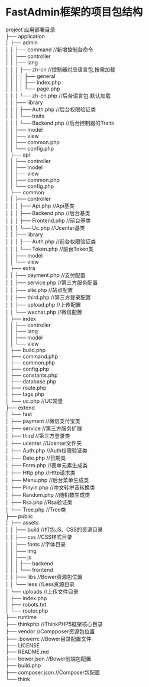 # FastAdmin框架的项目包结构

project  应用部署目录  
├── application  
│   ├── admin  
│   │   ├── command            //新增控制台命令  
│   │   ├── controller               
│   │   ├── lang  
│   │   │   ├── zh-cn            //控制器对应语言包,按需加载  
│   │   │   │   ├── general  
│   │   │   │   ├── index.php  
│   │   │   │   └── page.php  
│   │   │   └── zh-cn.php        //后台语言包,默认加载  
│   │   ├── library  
│   │   │   ├── Auth.php        //后台权限验证类  
│   │   │   └── traits  
│   │   │       └── Backend.php         //后台控制器的Traits  
│   │   ├── model  
│   │   ├── view  
│   │   ├── common.php  
│   │   └── config.php  
│   ├── api  
│   │   ├── controller  
│   │   ├── model  
│   │   ├── view  
│   │   ├── common.php  
│   │   └── config.php  
│   ├── common  
│   │   ├── controller  
│   │   │   ├── Api.php            //Api基类  
│   │   │   ├── Backend.php        //后台基类  
│   │   │   ├── Frontend.php           //前台基类  
│   │   │   └── Uc.php            //Ucenter基类  
│   │   ├── library  
│   │   │   ├── Auth.php        //前台权限验证类  
│   │   │   └── Token.php        //前台Token类  
│   │   ├── model  
│   │   └── view  
│   ├── extra  
│   │   ├── payment.php            //支付配置  
│   │   ├── service.php            //第三方服务配置  
│   │   ├── site.php            //站点配置  
│   │   ├── third.php            //第三方登录配置  
│   │   ├── upload.php            //上传配置  
│   │   └── wechat.php            //微信配置  
│   ├── index  
│   │   ├── controller  
│   │   ├── lang  
│   │   ├── model  
│   │   └── view  
│   ├── build.php  
│   ├── command.php  
│   ├── common.php  
│   ├── config.php  
│   ├── constants.php  
│   ├── database.php  
│   ├── route.php  
│   ├── tags.php  
│   └── uc.php                //UC常量  
├── extend  
│   └── fast  
│       ├── payment            //微信支付宝类  
│       ├── service            //第三方服务扩展  
│       ├── third            //第三方登录类  
│       ├── ucenter            //Ucenter文件夹  
│       ├── Auth.php            //Auth权限验证类  
│       ├── Date.php            //日期类  
│       ├── Form.php            //表单元素生成类  
│       ├── Http.php            //Http请求类  
│       ├── Menu.php            //后台菜单生成类  
│       ├── Pinyin.php            //中文转拼音转换类  
│       ├── Random.php            //随机数生成类  
│       ├── Rsa.php            //Rsa验证类  
│       └── Tree.php            //Tree类  
├── public  
│   ├── assets  
│   │   ├── build            //打包JS、CSS的资源目录  
│   │   ├── css                //CSS样式目录  
│   │   ├── fonts            //字体目录  
│   │   ├── img  
│   │   ├── js  
│   │   │   ├── backend  
│   │   │   └── frontend  
│   │   ├── libs            //Bower资源包位置  
│   │   └── less            //Less资源目录  
│   └── uploads                //上传文件目录  
│   ├── index.php  
│   ├── robots.txt  
│   └── router.php  
├── runtime  
├── thinkphp                //ThinkPHP5框架核心目录  
├── vendor                  //Compposer资源包位置  
├── .bowerrc                //Bower目录配置文件  
├── LICENSE  
├── README.md  
├── bower.json                //Bower前端包配置  
├── build.php  
├── composer.json            //Composer包配置  
└── think

